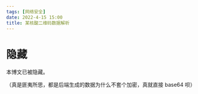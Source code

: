 ```yaml
---
tags: [网络安全]
date: 2022-4-15 15:00
title: 某核酸二维码数据解析
---
```


# 隐藏

本博文已被隐藏。

（真是匪夷所思，都是后端生成的数据为什么不套个加密，真就直接 base64 呗）

